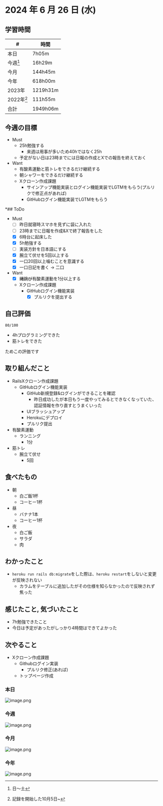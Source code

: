 # 2024 年 6 月 26 日 (水)

## 学習時間
| #          | 時間     |
| ---------- | -------- |
| 本日       | 7h05m    |
| 今週[^1]   | 16h29m   |
| 今月       | 144h45m  |
| 今年       | 618h00m  |
| 2023年     | 1219h31m |
| 2022年[^2] | 111h55m  |
| 合計       | 1949h06m |

## 今週の目標
- Must
  - 25h勉強する
    - 来週は用事が多いため40hではなく25h
  - 予定がない日は23時までには日報の作成とXでの報告を終えておく
- Want
  - 有酸素運動と筋トレをできるだけ継続する
  - 朝シャワーをできるだけ継続する
  - Xクローン作成課題
    - サインアップ機能実装とログイン機能実装でLGTMをもらう(プルリクで修正点があれば)
    - GitHubログイン機能実装でLGTMをもらう

*## ToDo
- Must
  - [ ] 昨日就寝時スマホを見ずに袋に入れた
  - [ ] 23時までに日報を作成&Xで終了報告をした
  - [x] 6時台に起床した
  - [x] 5h勉強する
  - [ ] 実装方針を日本語にする
  - [x] 腕立て伏せを5回以上する
  - [x] 一口20回以上噛むことを意識する
  - [x] 一口日記を書く -> 二口
- Want
  - [x] ~~縄跳び~~有酸素運動を1分以上する
  - Xクローン作成課題
    - GitHubログイン機能実装
      - [x] プルリクを提出する

## 自己評価
```
80/100
```
- 4hプログラミングできた
- 筋トレをできた

ためこの評価です

## 取り組んだこと
- RailsXクローン作成課題
  - GitHubログイン機能実装
    - GitHub新規登録&ログインができることを確認
      - 昨日成功したが本日もう一度やってみるとできなくなっていた、認証情報を作り直すとうまくいった
    - UIブラッシュアップ
    - Herokuにデプロイ
    - プルリク提出
- 有酸素運動
  - ランニング
    - 1分
- 筋トレ
  - 腕立て伏せ
    - 5回    

## 食べたもの
- 朝
  - 白ご飯1杯
  - コーヒー1杯
- 昼
  - バナナ1本
  - コーヒー1杯
- 夜
  - 白ご飯
  - サラダ
  - 肉

## わかったこと
- `heroku run rails db:migrate`をした際は、`heroku restart`をしないと変更が反映されない
  - カラムをテーブルに追加したがその仕様を知らなかったので反映されず焦った

## 感じたこと, 気づいたこと
- 7h勉強できたこと
- 今日は予定があったがしっかり4時間はできてよかった

## 次やること
- Xクローン作成課題
  - Githubログイン実装
    - プルリク修正(あれば)
  - トップページ作成

### 本日
![image.png](https://static.kirara-code.net/images/image_d1a8ad72-bf21-4f2e-8e3b-80c97c9569d8.png)
### 今週
![image.png](https://static.kirara-code.net/images/image_54f3dc5a-867a-4018-be3d-595848cd0f14.png)

### 今月
![image.png](https://static.kirara-code.net/images/image_8ca78226-8321-4247-8008-a97d65174f83.png)
### 今年
![image.png](https://static.kirara-code.net/images/image_f5b5b222-7634-41bd-8cd9-5908fc70c14e.png)

[^1]: 日〜土
[^2]: 記録を開始した10月5日~
